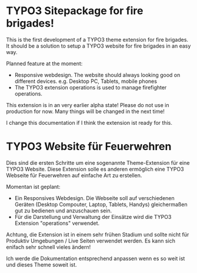 TYPO3 Sitepackage for fire brigades!
==============================

This is the first development of a TYPO3 theme extension for fire brigades. It should be a solution to setup a TYPO3 website for fire brigades in an easy way.

Planned feature at the moment:

* Responsive webdesign. The website should always looking good on different devices. e.g. Desktop PC, Tablets, mobile phones
* The TYPO3 extension operations is used to manage firefighter operations.


This extension is in an very earlier alpha state! Please do not use in production for now. Many things will be changed in the next time!

I change this documentation if I think the extension ist ready for this.


TYPO3 Website für Feuerwehren
=============================

Dies sind die ersten Schritte um eine sogenannte Theme-Extension für eine TYPO3 Website. Diese Extension solle es anderen ermöglich eine TYPO3 Webseite für Feuerwehren auf einfache Art zu erstellen.

Momentan ist geplant:

* Ein Responsives Webdesign. Die Webseite soll auf verschiedenen Geräten (Desktop Compouter, Laptop, Tablets, Handys) gleichermaßen gut zu bedienen und anzuschauen sein.
* Für die Darstellung und Verwaltung der Einsätze wird die TYPO3 Extension "operations" verwendet.

Achtung, die Extension ist in einem sehr frühen Stadium und sollte nicht für Produktiv Umgebungen / Live Seiten verwendet werden. Es kann sich enifach sehr schnell vieles ändern!

Ich werde die Dokumentation entsprechend anpassen wenn es so weit ist und dieses Theme soweit ist.

